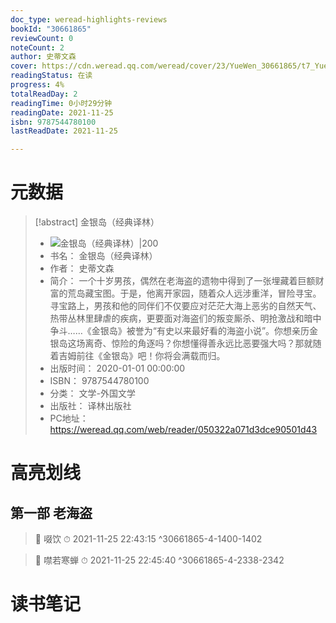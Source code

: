 ```yaml
---
doc_type: weread-highlights-reviews
bookId: "30661865"
reviewCount: 0
noteCount: 2
author: 史蒂文森
cover: https://cdn.weread.qq.com/weread/cover/23/YueWen_30661865/t7_YueWen_30661865.jpg
readingStatus: 在读
progress: 4%
totalReadDay: 2
readingTime: 0小时29分钟
readingDate: 2021-11-25
isbn: 9787544780100
lastReadDate: 2021-11-25

---
```

# 元数据
> [!abstract] 金银岛（经典译林）
> - ![ 金银岛（经典译林）|200](https://cdn.weread.qq.com/weread/cover/23/YueWen_30661865/t7_YueWen_30661865.jpg)
> - 书名： 金银岛（经典译林）
> - 作者： 史蒂文森
> - 简介： 一个十岁男孩，偶然在老海盗的遗物中得到了一张埋藏着巨额财富的荒岛藏宝图。于是，他离开家园，随着众人远涉重洋，冒险寻宝。寻宝路上，男孩和他的同伴们不仅要应对茫茫大海上恶劣的自然天气、热带丛林里肆虐的疾病，更要面对海盗们的叛变厮杀、明抢激战和暗中争斗……《金银岛》被誉为“有史以来最好看的海盗小说”。你想亲历金银岛这场离奇、惊险的角逐吗？你想懂得善永远比恶要强大吗？那就随着吉姆前往《金银岛》吧！你将会满载而归。
> - 出版时间： 2020-01-01 00:00:00
> - ISBN： 9787544780100
> - 分类： 文学-外国文学
> - 出版社： 译林出版社
> - PC地址：https://weread.qq.com/web/reader/050322a071d3dce90501d43

# 高亮划线

## 第一部 老海盗

> 📌 啜饮 
> ⏱ 2021-11-25 22:43:15 ^30661865-4-1400-1402

> 📌 噤若寒蝉 
> ⏱ 2021-11-25 22:45:40 ^30661865-4-2338-2342

# 读书笔记
